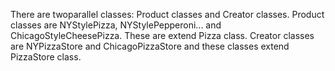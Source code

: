 There are twoparallel classes: Product classes and Creator classes.
Product classes are NYStylePizza, NYStylePepperoni... and 
ChicagoStyleCheesePizza. These are extend Pizza class.
Creator classes are NYPizzaStore and ChicagoPizzaStore and these classes 
extend PizzaStore class.

